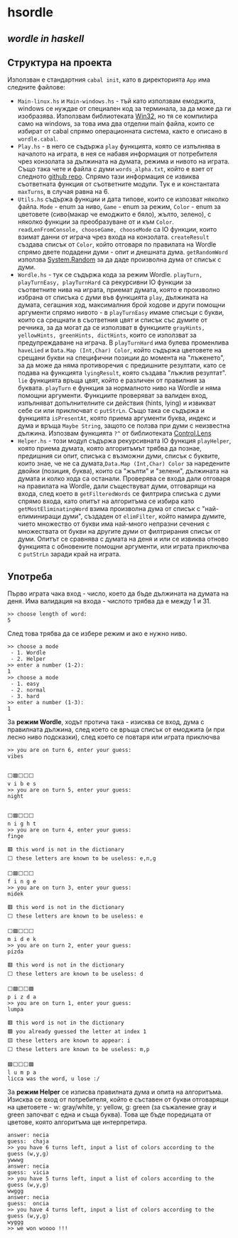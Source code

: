 # hsordle
## _wordle in haskell_

## Структура на проекта
Използван е стандартния ```cabal init```, като в директорията ```App``` има следните файлове:
- ```Main-linux.hs``` и ```Main-windows.hs``` - тъй като използвам емоджита, windows се нуждае от специален код за терминала, за да може да ги изобразява. Използвам библиотеката [Win32](https://hackage.haskell.org/package/Win32), но тя се компилира само на windows, за това има два отделни main файла, които се избират от cabal спрямо операционната система, както е описано в ```wordle.cabal```.
- ```Play.hs``` - в него се съдържа ```play``` функцията, която се изпълнява в началото на играта, в нея се набавя информация от потребителя чрез конзолата за дължината на думата, режима и нивото на играта. Също така чете и файла с думи ```words_alpha.txt```, който е взет от следното [github repo](https://github.com/dwyl/english-words). Спрямо тази информация се извиква съответната функция от съответните модули. Тук е и константата ```maxTurns```, в случая равна на 6.
- ```Utils.hs``` съдържа функции и дата типове, които се изпозват няколко файла. ```Mode``` - enum за ниво, ```Game``` - enum за режим, ```Color``` - enum за цветовете (сиво(макар че емоджито е бяло), жълто, зелено), с няколко функции за преобразуване от и към ```Color```. ```readLenFromConsole, chooseGame, chooseMode``` са IO функции, които взимат данни от играча чрез входа на конзолата. ```createResult``` създава списък от ```Color```, който отговаря по правилата на Wordle спрямо двете подадени думи - опит и днешната дума. ```getRandomWord``` използва [System.Random](https://hackage.haskell.org/package/random) за да даде произволна дума от списък с думи.
- ```Wordle.hs``` - тук се съдържа кода за режим Wordle. ```playTurn, playTurnEasy, playTurnHard``` са рекурсивни IO функции за съответните нива на играта, приемат думата, която е произволно избрана от списъка с думи във функцията ```play```, дължината на думата, сегашния ход, максималния брой ходове и други помощни аргументи спрямо нивото - в ```playTurnEasy``` имаме списъци с букви, които са срещнати в съответния цвят и списък със думите от речника, за да могат да се използват в функциите ```grayHints, yellowHints, greenHints, dictHints```, които се използват за предупреждаване на играча. В ```playTurnHard``` има булева променлива ```haveLied``` и ```Data.Map (Int,Char) Color```, който съдържа цветовете на срещани букви на специфични позиции до момента на "лъженето", за да може да няма противоречия с предишните резултати, като се подава на функцията ```lyingResult```, която създава "лъжлив резултат". ```lie``` функцията връща цвят, който е различен от правилния за буквата. ```playTurn``` е функция за нормалното ниво на Wordle и няма помощни аргументи. Функциите проверяват за валиден вход, изпълняват допълнителните си действия (hints, lying) и извикват себе си или приключват с ```putStrLn```. Също така се съдържа и функцията ```isPresentAt```, която приема аргументи буква, индекс и дума и връща ```Maybe String```, защото се ползва при думи с неизвестна дължина. Изпозвам функцията `?^` от библиотеката [Control.Lens](https://hackage.haskell.org/package/lens)
- ```Helper.hs``` - този модул съдържа рекурсивната IO функция ```playHelper```, която приема думата, която алгоритъмът трябва да познае, предишния си опит, списъка с възможни думи, списък с буквите, които знае, че не са думата,```Data.Map (Int,Char) Color``` за наредените двойки (позиция, буква), които са "жълти" и "зелени", дължината на думата и колко хода са останали. Проверява се входа дали отговаря на правилата на Wordle, дали съществуват думи, отговарящи на входа, след което в ```getFilteredWords``` се филтрира списъка с думи спрямо входа, като опитът на алгоритъма се избира като ```getMostEliminatingWord``` взима произволна дума от списък с "най-елиминиращи думи", създаден от ```elimFilter```, който намира думите, чието множество от букви има най-много непразни сечения с множествата от букви на другите думи от филтрирания списък от думи. Опитът се сравнява с думата на деня и или се извиква отново функцията с обновените помощни аргументи, или играта приключва с ```putStrLn``` заради край на играта.

## Употреба
Първо играта чака вход - число, което да бъде дължината на думата на деня. Има валидация на входа - числото трябва да е между 1 и 31.
```
>> choose length of word: 
5
```
След това трябва да се избере режим и ако е нужно ниво.
```
>> choose a mode
 - 1. Wordle
 - 2. Helper
>> enter a number (1-2): 
1
>> choose a mode
 - 1. easy
 - 2. normal
 - 3. hard
>> enter a number (1-3): 
1
```
За **режим Wordle**, ходът протича така - изисква се вход, дума с правилната дължина, след което се връща списък от емоджита (и при лесно ниво подсказки), след което се повтаря или играта приключва
```
>> you are on turn 6, enter your guess:
vibes


⬜🟩⬜⬜⬜
v i b e s 
>> you are on turn 5, enter your guess:
night


⬜🟩⬜⬜⬜
n i g h t 
>> you are on turn 4, enter your guess:
finge

🟥 this word is not in the dictionary
⬜ these letters are known to be useless: e,n,g

⬜🟩⬜⬜⬜
f i n g e 
>> you are on turn 3, enter your guess:
midek

🟥 this word is not in the dictionary
⬜ these letters are known to be useless: e

⬜🟩⬜⬜⬜
m i d e k 
>> you are on turn 2, enter your guess:
pizda

🟥 this word is not in the dictionary
⬜ these letters are known to be useless: d

⬜🟩⬜⬜🟩
p i z d a 
>> you are on turn 1, enter your guess:
lumpa

🟥 this word is not in the dictionary
🟩 you already guessed the letter at index 1
🟨 these letters are known to appear: i
⬜ these letters are known to be useless: m,p

🟩⬜⬜⬜🟩
l u m p a 
licca was the word, u lose :/
```
За **режим Helper** се изписва правилната дума и опита на алгоритъма. Изисква се вход от потребителя, който е съставен от букви отговарящи на цветовете - w: gray/white, y: yellow, g: green (за съжаление gray и green започват с една и съща буква). Това ще бъде поредицата от цветове, която алгоритъма ще интерпретира. 
```
answer: necia
guess:  chaja
>> you have 6 turns left, input a list of colors according to the guess (w,y,g)
ywwwg
answer: necia
guess:  vicia
>> you have 5 turns left, input a list of colors according to the guess (w,y,g)
wwggg
answer: necia
guess:  oncia
>> you have 4 turns left, input a list of colors according to the guess (w,y,g)
wyggg
>> we won woooo !!!
```